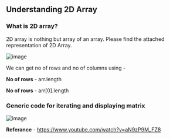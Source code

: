 ## Understanding 2D Array

### What is 2D array?

2D array is nothing but array of an array. Please find the attached representation of 2D Array. 

![image](https://user-images.githubusercontent.com/52998083/187847157-06796f11-c1fe-4818-846a-c589c9c2294e.png)


We can get no of rows and no of columns using -

**No of rows** - arr.length

**No of rows** - arr[0].length

### Generic code for iterating and displaying matrix

![image](https://user-images.githubusercontent.com/52998083/187849578-a93ca7db-f2cd-46e6-813d-f8368dbea7de.png)


**Referance** - https://www.youtube.com/watch?v=aN9zP9M_FZ8


